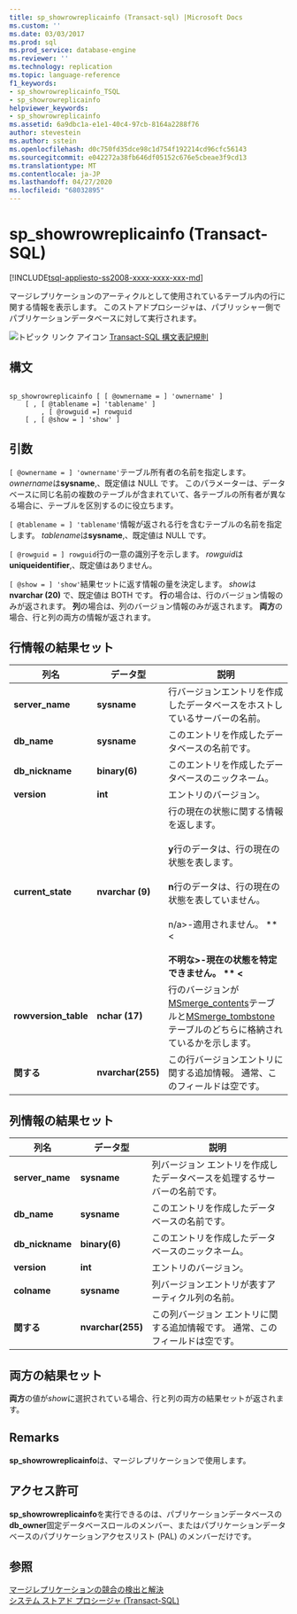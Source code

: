 ```yaml
---
title: sp_showrowreplicainfo (Transact-sql) |Microsoft Docs
ms.custom: ''
ms.date: 03/03/2017
ms.prod: sql
ms.prod_service: database-engine
ms.reviewer: ''
ms.technology: replication
ms.topic: language-reference
f1_keywords:
- sp_showrowreplicainfo_TSQL
- sp_showrowreplicainfo
helpviewer_keywords:
- sp_showrowreplicainfo
ms.assetid: 6a9dbc1a-e1e1-40c4-97cb-8164a2288f76
author: stevestein
ms.author: sstein
ms.openlocfilehash: d0c750fd35dce98c1d754f192214cd96cfc56143
ms.sourcegitcommit: e042272a38fb646df05152c676e5cbeae3f9cd13
ms.translationtype: MT
ms.contentlocale: ja-JP
ms.lasthandoff: 04/27/2020
ms.locfileid: "68032895"
---
```

# <a name="sp_showrowreplicainfo-transact-sql"></a>sp_showrowreplicainfo (Transact-SQL)
[!INCLUDE[tsql-appliesto-ss2008-xxxx-xxxx-xxx-md](../../includes/tsql-appliesto-ss2008-xxxx-xxxx-xxx-md.md)]

  マージレプリケーションのアーティクルとして使用されているテーブル内の行に関する情報を表示します。 このストアドプロシージャは、パブリッシャー側でパブリケーションデータベースに対して実行されます。  
  
 ![トピック リンク アイコン](../../database-engine/configure-windows/media/topic-link.gif "トピック リンク アイコン") [Transact-SQL 構文表記規則](../../t-sql/language-elements/transact-sql-syntax-conventions-transact-sql.md)  
  
## <a name="syntax"></a>構文  
  
```  
  
sp_showrowreplicainfo [ [ @ownername = ] 'ownername' ]  
    [ , [ @tablename =] 'tablename' ]   
        , [ @rowguid =] rowguid   
    [ , [ @show = ] 'show' ]   
```  
  
## <a name="arguments"></a>引数  
`[ @ownername = ] 'ownername'`テーブル所有者の名前を指定します。 *ownername*は**sysname**,、既定値は NULL です。 このパラメーターは、データベースに同じ名前の複数のテーブルが含まれていて、各テーブルの所有者が異なる場合に、テーブルを区別するのに役立ちます。  
  
`[ @tablename = ] 'tablename'`情報が返される行を含むテーブルの名前を指定します。 *tablename*は**sysname**,、既定値は NULL です。  
  
`[ @rowguid = ] rowguid`行の一意の識別子を示します。 *rowguid*は**uniqueidentifier**,、既定値はありません。  
  
`[ @show = ] 'show'`結果セットに返す情報の量を決定します。 *show*は**nvarchar (20)** で、既定値は BOTH です。 **行**の場合は、行のバージョン情報のみが返されます。 **列**の場合は、列のバージョン情報のみが返されます。 **両方**の場合、行と列の両方の情報が返されます。  
  
## <a name="result-sets-for-row-information"></a>行情報の結果セット  
  
|列名|データ型|説明|  
|-----------------|---------------|-----------------|  
|**server_name**|**sysname**|行バージョンエントリを作成したデータベースをホストしているサーバーの名前。|  
|**db_name**|**sysname**|このエントリを作成したデータベースの名前です。|  
|**db_nickname**|**binary(6)**|このエントリを作成したデータベースのニックネーム。|  
|**version**|**int**|エントリのバージョン。|  
|**current_state**|**nvarchar (9)**|行の現在の状態に関する情報を返します。<br /><br /> **y**行のデータは、行の現在の状態を表します。<br /><br /> **n**行のデータは、行の現在の状態を表していません。<br /><br /> n/a>-適用されません。 ** \<**<br /><br /> 不明な>-現在の状態を特定できません。 ** \<**|  
|**rowversion_table**|**nchar (17)**|行のバージョンが[MSmerge_contents](../../relational-databases/system-tables/msmerge-contents-transact-sql.md)テーブルと[MSmerge_tombstone](../../relational-databases/system-tables/msmerge-tombstone-transact-sql.md)テーブルのどちらに格納されているかを示します。|  
|**関する**|**nvarchar(255)**|この行バージョンエントリに関する追加情報。 通常、このフィールドは空です。|  
  
## <a name="result-sets-for-column-information"></a>列情報の結果セット  
  
|列名|データ型|説明|  
|-----------------|---------------|-----------------|  
|**server_name**|**sysname**|列バージョン エントリを作成したデータベースを処理するサーバーの名前です。|  
|**db_name**|**sysname**|このエントリを作成したデータベースの名前です。|  
|**db_nickname**|**binary(6)**|このエントリを作成したデータベースのニックネーム。|  
|**version**|**int**|エントリのバージョン。|  
|**colname**|**sysname**|列バージョンエントリが表すアーティクル列の名前。|  
|**関する**|**nvarchar(255)**|この列バージョン エントリに関する追加情報です。 通常、このフィールドは空です。|  
  
## <a name="result-set-for-both"></a>両方の結果セット  
 **両方**の値が*show*に選択されている場合、行と列の両方の結果セットが返されます。  
  
## <a name="remarks"></a>Remarks  
 **sp_showrowreplicainfo**は、マージレプリケーションで使用します。  
  
## <a name="permissions"></a>アクセス許可  
 **sp_showrowreplicainfo**を実行できるのは、パブリケーションデータベースの**db_owner**固定データベースロールのメンバー、またはパブリケーションデータベースのパブリケーションアクセスリスト (PAL) のメンバーだけです。  
  
## <a name="see-also"></a>参照  
 [マージレプリケーションの競合の検出と解決](../../relational-databases/replication/merge/advanced-merge-replication-conflict-detection-and-resolution.md)   
 [システム ストアド プロシージャ &#40;Transact-SQL&#41;](../../relational-databases/system-stored-procedures/system-stored-procedures-transact-sql.md)  
  
  
